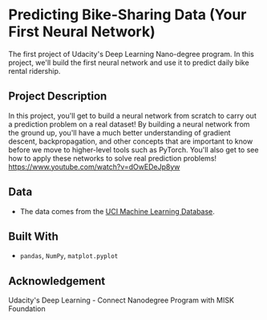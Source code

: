 # Predicting Bike-Sharing Data (Your First Neural Network)
The first project of Udacity's Deep Learning Nano-degree program. In this project, we'll build the first neural network and use it to predict daily bike rental ridership.

## Project Description
In this project, you'll get to build a neural network from scratch to carry out a prediction problem on a real dataset! By building a neural network from the ground up, you'll have a much better understanding of gradient descent, backpropagation, and other concepts that are important to know before we move to higher-level tools such as PyTorch. You'll also get to see how to apply these networks to solve real prediction problems!<br/>
https://www.youtube.com/watch?v=dOwEDeJp8yw
<br/>
## Data 
* The data comes from the [UCI Machine Learning Database](https://archive.ics.uci.edu/ml/datasets/Bike+Sharing+Dataset).

## Built With
* `pandas`, `NumPy`, `matplot.pyplot`

## Acknowledgement 
Udacity's Deep Learning - Connect Nanodegree Program with MISK Foundation
